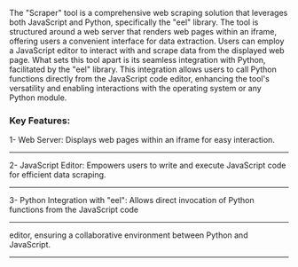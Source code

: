 The "Scraper" tool is a comprehensive web scraping solution that leverages both JavaScript and Python, specifically the "eel" library. The tool is structured around a web server that renders web pages within an iframe, offering users a convenient interface for data extraction. Users can employ a JavaScript editor to interact with and scrape data from the displayed web page. What sets this tool apart is its seamless integration with Python, facilitated by the "eel" library. This integration allows users to call Python functions directly from the JavaScript code editor, enhancing the tool's versatility and enabling interactions with the operating system or any Python module.

<h3>Key Features:</h3>

1- Web Server: Displays web pages within an iframe for easy interaction.<hr>
2- JavaScript Editor: Empowers users to write and execute JavaScript code for efficient data scraping.<hr>
3- Python Integration with "eel": Allows direct invocation of Python functions from the JavaScript code <hr>
 editor, ensuring a collaborative environment between Python and JavaScript.<hr>
